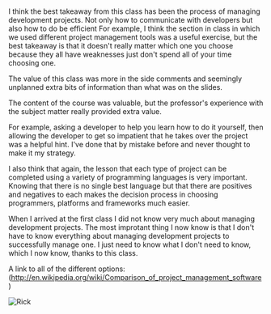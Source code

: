 #
I think the best takeaway from this class has been the process of managing development projects. 
Not only how to communicate with developers
but also how to do be efficient
For example, I think the section in class in which we used different
project management tools was a useful exercise,
but the best takeaway is that it doesn't really matter
which one you choose because they all have weaknesses
just don't spend all of your time choosing one.


The value of this class was more in the side comments 
and seemingly unplanned extra bits of information
than what was on the slides. 


The content of the course was valuable, 
but the professor's experience with the subject matter
really provided extra value. 


For example, asking a developer to help you learn how to do it yourself, 
then allowing the developer to get so impatient that he takes over the project
was a helpful hint. I've done that by mistake before and never thought to
make it my strategy. 


I also think that again, the lesson that each type of project
can be completed using a variety of programming languages
is very important. Knowing that there is no single best language
but that there are positives and negatives to each makes the decision 
process in choosing programmers, platforms and frameworks much easier. 
    
    
When I arrived at the first class I did not know very much about managing 
development projects. The most improtant thing I now know is that I don't have to 
know everything about managing development projects to successfully manage one. 
 I just need to know what I don't need to know, which I now know, thanks to this class. 



A link to all of the different options:
(http://en.wikipedia.org/wiki/Comparison_of_project_management_software)


![ Rick ](https://cloud.githubusercontent.com/assets/9751619/5159180/380d9cfa-7329-11e4-820d-8e054b05c861.png)

